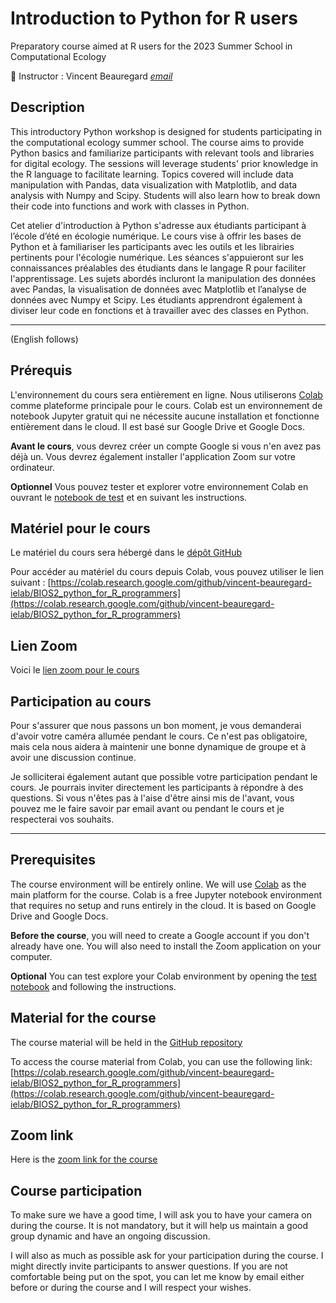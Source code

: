 # Introduction to Python for R users
Preparatory course aimed at R users for the 2023 Summer School in Computational Ecology 

🎤 Instructor : Vincent Beauregard *[email](mailto:vincent.beauregard@usherbrooke.ca)*

## Description

This introductory Python workshop is designed for students participating in the computational ecology summer school. The course aims to provide Python basics and familiarize participants with relevant tools and libraries for digital ecology. The sessions will leverage students' prior knowledge in the R language to facilitate learning. Topics covered will include data manipulation with Pandas, data visualization with Matplotlib, and data analysis with Numpy and Scipy. Students will also learn how to break down their code into functions and work with classes in Python.

Cet atelier d'introduction à Python s'adresse aux étudiants participant à l’école d’été en écologie numérique. Le cours vise à offrir les bases de Python et à familiariser les participants avec les outils et les librairies pertinents pour l'écologie numérique. Les séances s'appuieront sur les connaissances préalables des étudiants dans le langage R pour faciliter l'apprentissage. Les sujets abordés incluront la manipulation des données avec Pandas, la visualisation de données avec Matplotlib et l’analyse de données avec Numpy et Scipy. Les étudiants apprendront également à diviser leur code en fonctions et à travailler avec des classes en Python. 

---
(English follows)

## Prérequis

L'environnement du cours sera entièrement en ligne. Nous utiliserons [Colab](https://colab.research.google.com/) comme plateforme principale pour le cours. Colab est un environnement de notebook Jupyter gratuit qui ne nécessite aucune installation et fonctionne entièrement dans le cloud. Il est basé sur Google Drive et Google Docs.

**Avant le cours**, vous devrez créer un compte Google si vous n'en avez pas déjà un. Vous devrez également installer l'application Zoom sur votre ordinateur.

**Optionnel** Vous pouvez tester et explorer votre environnement Colab en ouvrant le [notebook de test](https://colab.research.google.com/github/vincent-beauregard-ielab/BIOS2_python_for_R_programmers/blob/main/0_getting_started_with_colab.ipynb) et en suivant les instructions.

## Matériel pour le cours

Le matériel du cours sera hébergé dans le [dépôt GitHub](https://github.com/vincent-beauregard-ielab/BIOS2_python_for_R_programmers)

Pour accéder au matériel du cours depuis Colab, vous pouvez utiliser le lien suivant : [https://colab.research.google.com/github/vincent-beauregard-ielab/BIOS2_python_for_R_programmers](https://colab.research.google.com/github/vincent-beauregard-ielab/BIOS2_python_for_R_programmers)

## Lien Zoom

Voici le [lien zoom pour le cours](https://us02web.zoom.us/j/83652440827?pwd=SUhtbTFJb2hIMnZSWE5WYnppRE1Odz09)

## Participation au cours

Pour s'assurer que nous passons un bon moment, je vous demanderai d'avoir votre caméra allumée pendant le cours. Ce n'est pas obligatoire, mais cela nous aidera à maintenir une bonne dynamique de groupe et à avoir une discussion continue.

Je solliciterai également autant que possible votre participation pendant le cours. Je pourrais inviter directement les participants à répondre à des questions. Si vous n'êtes pas à l'aise d'être ainsi mis de l'avant, vous pouvez me le faire savoir par email avant ou pendant le cours et je respecterai vos souhaits.

---

## Prerequisites

The course environment will be entirely online. We will use [Colab](https://colab.research.google.com/) as the main platform for the course. Colab is a free Jupyter notebook environment that requires no setup and runs entirely in the cloud. It is based on Google Drive and Google Docs. 

**Before the course**, you will need to create a Google account if you don't already have one. You will also need to install the Zoom application on your computer.

**Optional** You can test explore your Colab environment by opening the [test notebook](https://colab.research.google.com/github/vincent-beauregard-ielab/BIOS2_python_for_R_programmers/blob/main/0_getting_started_with_colab.ipynb) and following the instructions.

## Material for the course

The course material will be held in the [GitHub repository](https://github.com/vincent-beauregard-ielab/BIOS2_python_for_R_programmers)

To access the course material from Colab, you can use the following link: [https://colab.research.google.com/github/vincent-beauregard-ielab/BIOS2_python_for_R_programmers](https://colab.research.google.com/github/vincent-beauregard-ielab/BIOS2_python_for_R_programmers)

## Zoom link

Here is the [zoom link for the course](https://us02web.zoom.us/j/83652440827?pwd=SUhtbTFJb2hIMnZSWE5WYnppRE1Odz09)

## Course participation

To make sure we have a good time, I will ask you to have your camera on during the course. It is not mandatory, but it will help us maintain a good group dynamic and have an ongoing discussion.

I will also as much as possible ask for your participation during the course. I might directly invite participants to answer questions. If you are not comfortable being put on the spot, you can let me know by email either before or during the course and I will respect your wishes.
